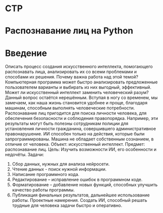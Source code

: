 # СТР
# Распознавание лиц на Python
# Введение
  Описать процесс создания искусственного интеллекта, помогающего распознавать лица, анализировать их со всеми проблемами и способами их решения.
  Почему важна работа над этой темой? Компьютерная программа может быстро анализировать предложенные пользователем варианты и выбирать из них выгодный, эффективный.
  Может ли искусственный интеллект заменить человеческий разум? Данный вопрос остаётся нерешённым. Вступая в ногу со временем, мы замечаем, как наша жизнь становится удобнее и проще, благодаря машинам, способным выполнять человеческие потребности.
  Распознавание лиц пригодится для поиска личности человека, для обеспечения безопасности и соблюдения правопорядка. Например, эти результаты могут быть полезны сотрудникам полиции для установления личности гражданина, совершившего административное правонарушение.
  ИИ способен только на действия, которые были запрограммированы. Машина не обладает собственным сознанием, в отличие от человека.
  Объект: искусственный интеллект.
  Предмет: распознавание лиц.
 Цель:
    Изучить возможности ИИ, его особенности и недочёты.
 Задачи:
1.	Сбор данных, нужных для анализа нейросети.
2.	Чтение данных - поиск нужной информации.
3.	Написание программного кода.
4.	Редактирование – исправление ошибок в программном коде.
5.	Форматирование – добавление новых функций, способных улучшить качество работы программы.
6.	Публикация финальных результатов, дальнейшее использование работы.
    Проектные намерения. Создать ИИ, способный решать трудные для человека задачи быстро и оперативно.
